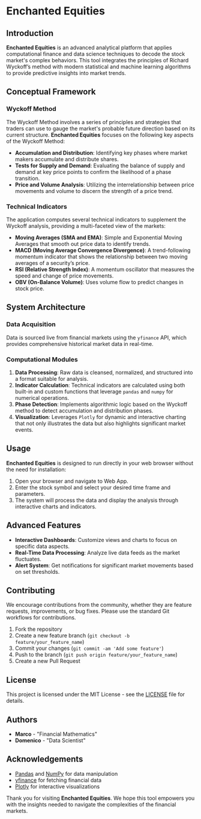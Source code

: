 # Enchanted Equities

## Introduction
**Enchanted Equities** is an advanced analytical platform that applies computational finance and data science techniques to decode the stock market's complex behaviors. This tool integrates the principles of Richard Wyckoff’s method with modern statistical and machine learning algorithms to provide predictive insights into market trends.

## Conceptual Framework

### Wyckoff Method
The Wyckoff Method involves a series of principles and strategies that traders can use to gauge the market's probable future direction based on its current structure. **Enchanted Equities** focuses on the following key aspects of the Wyckoff Method:
- **Accumulation and Distribution**: Identifying key phases where market makers accumulate and distribute shares.
- **Tests for Supply and Demand**: Evaluating the balance of supply and demand at key price points to confirm the likelihood of a phase transition.
- **Price and Volume Analysis**: Utilizing the interrelationship between price movements and volume to discern the strength of a price trend.

### Technical Indicators
The application computes several technical indicators to supplement the Wyckoff analysis, providing a multi-faceted view of the markets:
- **Moving Averages (SMA and EMA)**: Simple and Exponential Moving Averages that smooth out price data to identify trends.
- **MACD (Moving Average Convergence Divergence)**: A trend-following momentum indicator that shows the relationship between two moving averages of a security’s price.
- **RSI (Relative Strength Index)**: A momentum oscillator that measures the speed and change of price movements.
- **OBV (On-Balance Volume)**: Uses volume flow to predict changes in stock price.

## System Architecture

### Data Acquisition
Data is sourced live from financial markets using the `yfinance` API, which provides comprehensive historical market data in real-time.

### Computational Modules
1. **Data Processing**: Raw data is cleansed, normalized, and structured into a format suitable for analysis.
2. **Indicator Calculation**: Technical indicators are calculated using both built-in and custom functions that leverage `pandas` and `numpy` for numerical operations.
3. **Phase Detection**: Implements algorithmic logic based on the Wyckoff method to detect accumulation and distribution phases.
4. **Visualization**: Leverages `Plotly` for dynamic and interactive charting that not only illustrates the data but also highlights significant market events.

## Usage

**Enchanted Equities** is designed to run directly in your web browser without the need for installation:
1. Open your browser and navigate to Web App.
2. Enter the stock symbol and select your desired time frame and parameters.
3. The system will process the data and display the analysis through interactive charts and indicators.

## Advanced Features

- **Interactive Dashboards**: Customize views and charts to focus on specific data aspects.
- **Real-Time Data Processing**: Analyze live data feeds as the market fluctuates.
- **Alert System**: Get notifications for significant market movements based on set thresholds.

## Contributing
We encourage contributions from the community, whether they are feature requests, improvements, or bug fixes. Please use the standard Git workflows for contributions.

1. Fork the repository
2. Create a new feature branch (`git checkout -b feature/your_feature_name`)
3. Commit your changes (`git commit -am 'Add some feature'`)
4. Push to the branch (`git push origin feature/your_feature_name`)
5. Create a new Pull Request

## License
This project is licensed under the MIT License - see the [LICENSE](LICENSE.md) file for details.

## Authors
- **Marco** - "Financial Mathematics"
- **Domenico** - "Data Scientist"

## Acknowledgements
- [Pandas](https://pandas.pydata.org/) and [NumPy](http://numpy.org/) for data manipulation
- [yfinance](https://pypi.org/project/yfinance/) for fetching financial data
- [Plotly](https://plotly.com/) for interactive visualizations

Thank you for visiting **Enchanted Equities**. We hope this tool empowers you with the insights needed to navigate the complexities of the financial markets.
